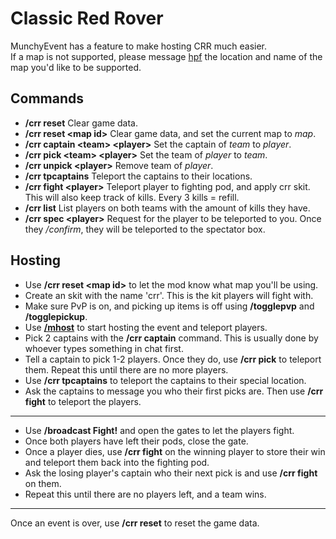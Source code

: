 # Classic Red Rover
MunchyEvent has a feature to make hosting CRR much easier.  
If a map is not supported, please message [hpf](https://hpfxd.nl/) the location and name of the map you'd like to be supported.

## Commands
- **/crr reset** Clear game data.
- **/crr reset &lt;map id&gt;** Clear game data, and set the current map to *map*.
- **/crr captain &lt;team&gt; &lt;player&gt;** Set the captain of *team* to *player*.
- **/crr pick &lt;team&gt; &lt;player&gt;** Set the team of *player* to *team*.
- **/crr unpick &lt;player&gt;** Remove team of *player*.
- **/crr tpcaptains** Teleport the captains to their locations.
- **/crr fight &lt;player&gt;** Teleport player to fighting pod, and apply crr skit. This will also keep track of kills. Every 3 kills = refill.
- **/crr list** List players on both teams with the amount of kills they have.
- **/crr spec &lt;player&gt;** Request for the player to be teleported to you. Once they */confirm*, they will be teleported to the spectator box.

## Hosting
- Use **/crr reset &lt;map id&gt;** to let the mod know what map you'll be using.
- Create an skit with the name 'crr'. This is the kit players will fight with.
- Make sure PvP is on, and picking up items is off using **/togglepvp** and **/togglepickup**.
- Use **[/mhost](../#mhost)** to start hosting the event and teleport players.
- Pick 2 captains with the **/crr captain** command. This is usually done by whoever types something in chat first.
- Tell a captain to pick 1-2 players. Once they do, use **/crr pick** to teleport them. Repeat this until there are no more players.
- Use **/crr tpcaptains** to teleport the captains to their special location.
- Ask the captains to message you who their first picks are. Then use **/crr fight** to teleport the players.

___

- Use **/broadcast Fight!** and open the gates to let the players fight.
- Once both players have left their pods, close the gate.
- Once a player dies, use **/crr fight** on the winning player to store their win and teleport them back into the fighting pod.
- Ask the losing player's captain who their next pick is and use **/crr fight** on them.
- Repeat this until there are no players left, and a team wins.

___

Once an event is over, use **/crr reset** to reset the game data.